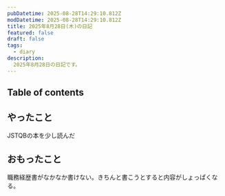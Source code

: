 ```yaml
---
pubDatetime: 2025-08-28T14:29:10.812Z
modDatetime: 2025-08-28T14:29:10.812Z
title: 2025年8月28日(木)の日記
featured: false
draft: false
tags:
  - diary
description:
  2025年8月28日の日記です。
---
```


## Table of contents

## やったこと

JSTQBの本を少し読んだ

## おもったこと

職務経歴書がなかなか書けない。きちんと書こうとすると内容がしょっぱくなる。


